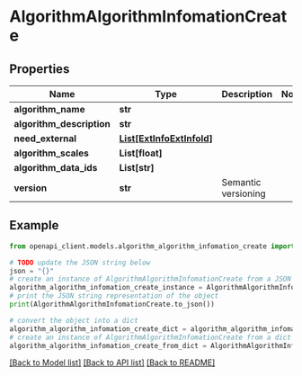 # AlgorithmAlgorithmInfomationCreate


## Properties

Name | Type | Description | Notes
------------ | ------------- | ------------- | -------------
**algorithm_name** | **str** |  | 
**algorithm_description** | **str** |  | 
**need_external** | [**List[ExtInfoExtInfoId]**](ExtInfoExtInfoId.md) |  | 
**algorithm_scales** | **List[float]** |  | 
**algorithm_data_ids** | **List[str]** |  | 
**version** | **str** | Semantic versioning | 

## Example

```python
from openapi_client.models.algorithm_algorithm_infomation_create import AlgorithmAlgorithmInfomationCreate

# TODO update the JSON string below
json = "{}"
# create an instance of AlgorithmAlgorithmInfomationCreate from a JSON string
algorithm_algorithm_infomation_create_instance = AlgorithmAlgorithmInfomationCreate.from_json(json)
# print the JSON string representation of the object
print(AlgorithmAlgorithmInfomationCreate.to_json())

# convert the object into a dict
algorithm_algorithm_infomation_create_dict = algorithm_algorithm_infomation_create_instance.to_dict()
# create an instance of AlgorithmAlgorithmInfomationCreate from a dict
algorithm_algorithm_infomation_create_from_dict = AlgorithmAlgorithmInfomationCreate.from_dict(algorithm_algorithm_infomation_create_dict)
```
[[Back to Model list]](../README.md#documentation-for-models) [[Back to API list]](../README.md#documentation-for-api-endpoints) [[Back to README]](../README.md)


